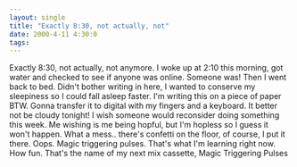 ```yaml
---
layout: single
title: "Exactly 8:30, not actually, not"
date: 2000-4-11 4:30:0
tags: 
---
```


Exactly 8:30, not actually, not anymore. I woke up at 2:10 this morning, got water and checked to see if anyone was online. Someone was! Then I went back to bed. Didn't bother writing in here, I wanted to conserve my sleepiness so I could fall asleep faster. I'm writing this on a piece of paper BTW. Gonna transfer it to digital with my fingers and a keyboard. It better not be cloudy tonight! I wish someone would reconsider doing something this week. Me wishing is me being hopful, but I'm hopless so I guess it won't happen. What a mess.. there's confetti on the floor, of course, I put it there. Oops. Magic triggering pulses. That's what I'm learning right now. How fun. That's the name of my next mix cassette, Magic Triggering Pulses

